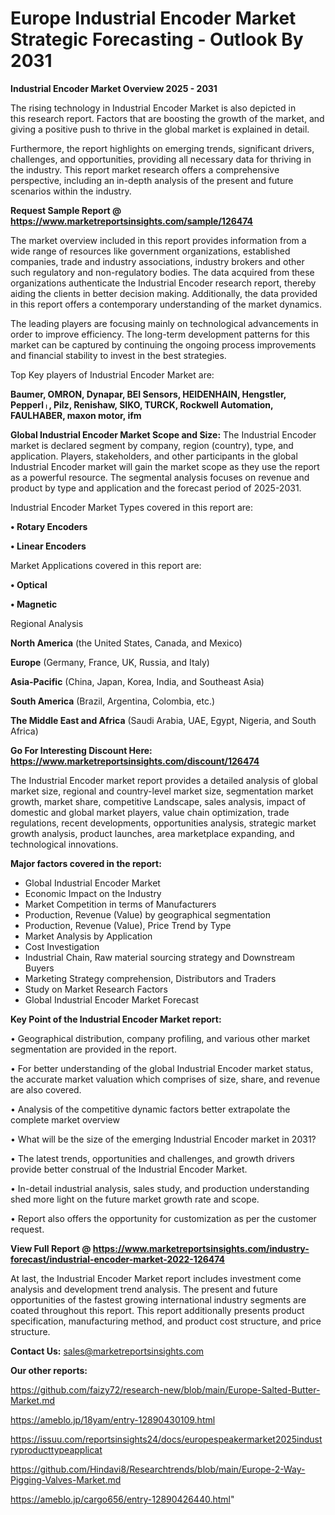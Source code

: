 # Europe Industrial Encoder Market Strategic Forecasting - Outlook By 2031

<Strong> Industrial Encoder Market Overview 2025 - 2031</strong>

The rising technology in Industrial Encoder Market is also depicted in this research report. Factors that are boosting the growth of the market, and giving a positive push to thrive in the global market is explained in detail.

Furthermore, the report highlights on emerging trends, significant drivers, challenges, and opportunities, providing all necessary data for thriving in the industry. This report market research offers a comprehensive perspective, including an in-depth analysis of the present and future scenarios within the industry.

<strong>Request Sample Report @ <a href=https://www.marketreportsinsights.com/sample/126474>https://www.marketreportsinsights.com/sample/126474</a></strong>

The market overview included in this report provides information from a wide range of resources like government organizations, established companies, trade and industry associations, industry brokers and other such regulatory and non-regulatory bodies. The data acquired from these organizations authenticate the Industrial Encoder research report, thereby aiding the clients in better decision making. Additionally, the data provided in this report offers a contemporary understanding of the market dynamics.

The leading players are focusing mainly on technological advancements in order to improve efficiency. The long-term development patterns for this market can be captured by continuing the ongoing process improvements and financial stability to invest in the best strategies.

Top Key players of Industrial Encoder Market are:

<strong>Baumer, OMRON, Dynapar, BEI Sensors, HEIDENHAIN, Hengstler, Pepperlᛧ, Pilz, Renishaw, SIKO, TURCK, Rockwell Automation, FAULHABER, maxon motor, ifm</strong>

<strong><b>Global Industrial Encoder Market Scope and Size:</b></strong>
The Industrial Encoder market is declared segment by company, region (country), type, and application. Players, stakeholders, and other participants in the global Industrial Encoder market will gain the market scope as they use the report as a powerful resource. The segmental analysis focuses on revenue and product by type and application and the forecast period of 2025-2031.

Industrial Encoder Market Types covered in this report are:

<strong>• Rotary Encoders

• Linear Encoders</strong>

Market Applications covered in this report are:

<strong>• Optical

• Magnetic</strong> 

Regional Analysis

<strong>North America</strong> (the United States, Canada, and Mexico)

<strong>Europe</strong> (Germany, France, UK, Russia, and Italy)

<strong>Asia-Pacific</strong> (China, Japan, Korea, India, and Southeast Asia)

<strong>South America</strong> (Brazil, Argentina, Colombia, etc.)

<strong>The Middle East and Africa</strong> (Saudi Arabia, UAE, Egypt, Nigeria, and South Africa)

<strong>Go For Interesting Discount Here: <a href=https://www.marketreportsinsights.com/discount/126474>https://www.marketreportsinsights.com/discount/126474</a></strong>

The Industrial Encoder market report provides a detailed analysis of global market size, regional and country-level market size, segmentation market growth, market share, competitive Landscape, sales analysis, impact of domestic and global market players, value chain optimization, trade regulations, recent developments, opportunities analysis, strategic market growth analysis, product launches, area marketplace expanding, and technological innovations.

<strong><b>Major factors covered in the report:</b></strong>
<ul>
  <li>Global Industrial Encoder Market </li>
  <li>Economic Impact on the Industry</li>
  <li>Market Competition in terms of Manufacturers</li>
  <li>Production, Revenue (Value) by geographical segmentation</li>
  <li>Production, Revenue (Value), Price Trend by Type</li>
  <li>Market Analysis by Application</li>
  <li>Cost Investigation</li>
  <li>Industrial Chain, Raw material sourcing strategy and Downstream Buyers</li>
  <li>Marketing Strategy comprehension, Distributors and Traders</li>
  <li>Study on Market Research Factors</li>
  <li>Global Industrial Encoder Market Forecast</li>
</ul>

<strong><b>Key Point of the Industrial Encoder Market report:</b></strong>

• Geographical distribution, company profiling, and various other market segmentation are provided in the report.

• For better understanding of the global Industrial Encoder market status, the accurate market valuation which comprises of size, share, and revenue are also covered.

• Analysis of the competitive dynamic factors better extrapolate the complete market overview

• What will be the size of the emerging Industrial Encoder market in 2031?

• The latest trends, opportunities and challenges, and growth drivers provide better construal of the Industrial Encoder Market.

• In-detail industrial analysis, sales study, and production understanding shed more light on the future market growth rate and scope.

• Report also offers the opportunity for customization as per the customer request.

<strong><b>View Full Report @ <a href=https://www.marketreportsinsights.com/industry-forecast/industrial-encoder-market-2022-126474>https://www.marketreportsinsights.com/industry-forecast/industrial-encoder-market-2022-126474</a></b></strong>


At last, the Industrial Encoder Market report includes investment come analysis and development trend analysis. The present and future opportunities of the fastest growing international industry segments are coated throughout this report. This report additionally presents product specification, manufacturing method, and product cost structure, and price structure.

<strong>Contact Us:</strong>
sales@marketreportsinsights.com

<strong>Our other reports:</strong>

<a href=https://github.com/faizy72/research-new/blob/main/Europe-Salted-Butter-Market.md>https://github.com/faizy72/research-new/blob/main/Europe-Salted-Butter-Market.md</a>

<a href=https://ameblo.jp/18yam/entry-12890430109.html>https://ameblo.jp/18yam/entry-12890430109.html</a>

<a href=https://issuu.com/reportsinsights24/docs/europespeakermarket2025industryproducttypeapplicat>https://issuu.com/reportsinsights24/docs/europespeakermarket2025industryproducttypeapplicat</a>

<a href=https://github.com/Hindavi8/Researchtrends/blob/main/Europe-2-Way-Pigging-Valves-Market.md>https://github.com/Hindavi8/Researchtrends/blob/main/Europe-2-Way-Pigging-Valves-Market.md</a>

<a href=https://ameblo.jp/cargo656/entry-12890426440.html>https://ameblo.jp/cargo656/entry-12890426440.html</a>"
